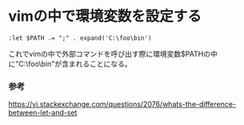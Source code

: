 ﻿# vimの中で環境変数を設定する

```clike
:let $PATH .= ";" . expand('C:\foo\bin')
```

これでvimの中で外部コマンドを呼び出す際に環境変数$PATHの中に"C:\foo\bin"が含まれることになる。

### 参考

https://vi.stackexchange.com/questions/2076/whats-the-difference-between-let-and-set
